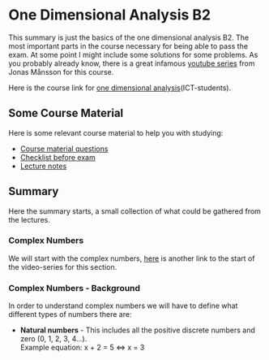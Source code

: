 # One Dimensional Analysis B2
This summary is just the basics of the one dimensional analysis B2. The most important parts in the course necessary for being able to pass the exam. At some point I might include some solutions for some problems. As you probably already know, there is a great infamous [youtube series](https://www.youtube.com/watch?v=qrpJbMwAD5g&list=PL2w8yt28pgXojngg4qkQjaWHJymZ_xCg_) from Jonas Månsson for this course.

Here is the course link for [one dimensional analysis](http://www.maths.lth.se/matematiklth/personal/magnusa/kurser/endim-ht2016/B2/)(ICT-students).

## Some Course Material
Here is some relevant course material to help you with studying:
* [Course material questions](http://www.matematikblogg.se/documents/endimB22010/instudB22010.pdf)
* [Checklist before exam](http://www.matematikblogg.se/documents/endimB22010/checklistaB22010.pdf)
* [Lecture notes](http://www.matematikblogg.se/endimB22010.html)

## Summary
Here the summary starts, a small collection of what could be gathered from the lectures.

### Complex Numbers
We will start with the complex numbers, [here](https://www.youtube.com/watch?v=qrpJbMwAD5g&list=PL2w8yt28pgXojngg4qkQjaWHJymZ_xCg_) is another link to the start of the video-series for this section.

### Complex Numbers - Background
In order to understand complex numbers we will have to define what different types of numbers there are:
* **Natural numbers** - This includes all the positive discrete numbers and zero (0, 1, 2, 3, 4...).  
Example equation: x + 2 = 5 <=> x = 3

